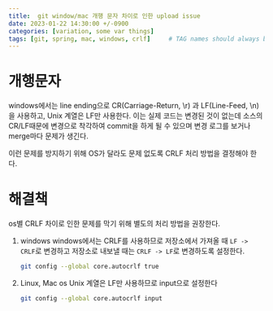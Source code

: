 ```yaml
---
title:  git window/mac 개행 문자 차이로 인한 upload issue
date: 2023-01-22 14:30:00 +/-0900
categories: [variation, some var things]
tags: [git, spring, mac, windows, crlf]     # TAG names should always be lowercase
---
```




# 개행문자

windows에서는 line ending으로 CR(Carriage-Return, \r) 과 LF(Line-Feed, \n)을 사용하고, Unix 계열은 LF만 사용한다. 이는 실제 코드는 변경된 것이 없는데 소스의 CR/LF때문에 변경으로 착각하여 commit을 하게 될 수 있으며 변경 로그를 보거나 merge마다 문제가 생긴다.

이런 문제를 방지하기 위해 OS가 달라도 문제 없도록 CRLF 처리 방법을 결정해야 한다.

# 해결책

os별 CRLF 차이로 인한 문제를 막기 위해 별도의 처리 방법을 권장한다.

1. windows
    windows에서는 CRLF를 사용하므로 저장소에서 가져올 때 `LF -> CRLF`로 변경하고 저장소로 내보낼 때는 `CRLF -> LF`로 변경하도록 설정한다.

    ```bash
    git config --global core.autocrlf true
    ```

2. Linux, Mac os
    Unix 계열은 LF만 사용하므로 input으로 설정한다

    ```bash
    git config --global core.autocrlf input
    ```

